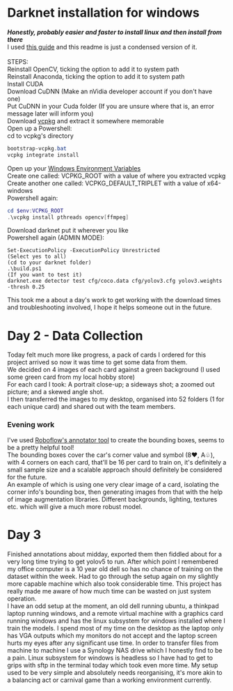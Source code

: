 # Darknet installation for windows
***Honestly, probably easier and faster to install linux and then install from there***
<br>
  I used [this guide](https://medium.com/analytics-vidhya/installing-darknet-on-windows-462d84840e5a) and this readme is just a condensed version of it.<br>
  <br>
STEPS:<br>
Reinstall OpenCV, ticking the option to add it to system path<br>
Reinstall Anaconda, ticking the option to add it to system path<br>
Install CUDA<br>
Download CuDNN (Make an nVidia developer account if you don't have one)<br>
Put CuDNN in your Cuda folder (If you are unsure where that is, an error message later will inform you)<br>
Download [vcpkg](https://github.com/Microsoft/vcpkg) and extract it somewhere memorable<br>
Open up a Powershell:<br>
cd to vcpkg's directory<br>
  
```powershell
bootstrap-vcpkg.bat
vcpkg integrate install
```
  
Open up your [Windows Environment Variables](https://www.alphr.com/environment-variables-windows-10/)<br>
Create one called: VCPKG_ROOT with a value of where you extracted vcpkg<br>
Create another one called: VCPKG_DEFAULT_TRIPLET with a value of x64-windows<br>
Powershell again:<br>
  
```powershell
cd $env:VCPKG_ROOT
.\vcpkg install pthreads opencv[ffmpeg]
```
  
Download darknet put it wherever you like<br>
Powershell again (ADMIN MODE):
  
```
Set-ExecutionPolicy -ExecutionPolicy Unrestricted
(Select yes to all)
(cd to your darknet folder)
.\build.ps1
(If you want to test it)
darknet.exe detector test cfg/coco.data cfg/yolov3.cfg yolov3.weights -thresh 0.25
```

This took me a about a day's work to get working with the download times and troubleshooting involved, I hope it helps someone out in the future.

# Day 2 - Data Collection
Today felt much more like progress, a pack of cards I ordered for this project arrived so now it was time to get some data from them.<br>
We decided on 4 images of each card against a green background (I used some green card from my local hobby store)<br>
For each card I took: A portrait close-up; a sideways shot; a zoomed out picture; and a skewed angle shot.<br>
I then transferred the images to my desktop, organised into 52 folders (1 for each unique card) and shared out with the team members.<br>
### Evening work
I've used  [Roboflow's annotator tool](https://roboflow.com/annotate) to create the bounding boxes, seems to be a pretty helpful tool!<br>
The bounding boxes cover the car's corner value and symbol (8♥, A♧), with 4 corners on each card, that'll be 16 per card to train on, it's definitely a small sample size and a scalable approach should definitely be considered for the future.<br>
An example of which is using one very clear image of a card, isolating the corner info's bounding box, then generating images from that with the help of image augmentation libraries. Different backgrounds, lighting, textures etc. which will give a much more robust model.

# Day 3 
Finished annotations about midday, exported them then fiddled about for a very long time trying to get yolov5 to run. After which point I remembered my office computer is a 10 year old dell so has no chance of training on the dataset within the week. Had to go through the setup again on my slightly more capable machine which also took considerable time. This project has really made me aware of how much time can be wasted on just system operation.<br>
I have an odd setup at the moment, an old dell running ubuntu, a thinkpad laptop running windows, and a remote virtual machine with a graphics card running windows and has the linux subsystem for windows installed where I train the models. I spend most of my time on the desktop as the laptop only has VGA outputs which my monitors do not accept and the laptop screen hurts my eyes after any significant use time. In order to transfer files from machine to machine I use a Synology NAS drive which I honestly find to be a pain. Linux subsystem for windows is headless so I have had to get to grips with sftp in the terminal today which took even more time. My setup used to be very simple and absolutely needs reorganising, it's more akin to a balancing act or carnival game than a working environment currently.


